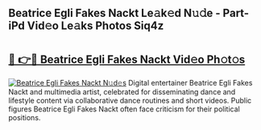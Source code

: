 ## Beatrice Egli Fakes Nackt Le𝚊k𝚎d N𝚞𝚍e - Part-iPd Vid𝚎o Le𝚊ks Photos Siq4z

# <h2><a href="http://fb35lm6.evod.top/?m=Beatrice+Egli+Fakes+Nackt">🔗 👉🔴 Beatrice Egli Fakes Nackt Vid𝚎o Ph𝚘t𝚘s</a></h2>

[![Beatrice Egli Fakes Nackt N𝚞d𝚎s](https://i.imgur.com/8V9OHl7.gif)](http://fb35lm6.evod.top/?m=Beatrice+Egli+Fakes+Nackt)
Digital entertainer Beatrice Egli Fakes Nackt and multimedia artist, celebrated for disseminating dance and lifestyle content via collaborative dance routines and short videos. Public figures Beatrice Egli Fakes Nackt often face criticism for their political positions. 
